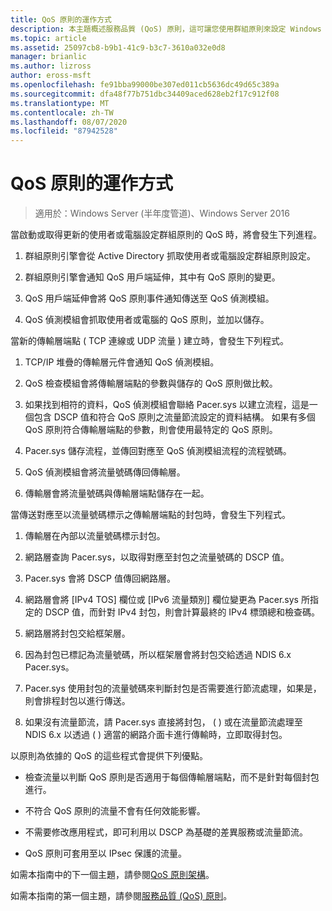 ```yaml
---
title: QoS 原則的運作方式
description: 本主題概述服務品質 (QoS) 原則，這可讓您使用群組原則來設定 Windows Server 2016 中特定應用程式和服務的網路流量頻寬優先順序。
ms.topic: article
ms.assetid: 25097cb8-b9b1-41c9-b3c7-3610a032e0d8
manager: brianlic
ms.author: lizross
author: eross-msft
ms.openlocfilehash: fe91bba99000be307ed011cb5636dc49d65c389a
ms.sourcegitcommit: dfa48f77b751dbc34409aced628eb2f17c912f08
ms.translationtype: MT
ms.contentlocale: zh-TW
ms.lasthandoff: 08/07/2020
ms.locfileid: "87942528"
---
```

# <a name="how-qos-policy-works"></a>QoS 原則的運作方式

>適用於：Windows Server (半年度管道)、Windows Server 2016

當啟動或取得更新的使用者或電腦設定群組原則的 QoS 時，將會發生下列進程。

1. 群組原則引擎會從 Active Directory 抓取使用者或電腦設定群組原則設定。

2. 群組原則引擎會通知 QoS 用戶端延伸，其中有 QoS 原則的變更。

3. QoS 用戶端延伸會將 QoS 原則事件通知傳送至 QoS 偵測模組。

4. QoS 偵測模組會抓取使用者或電腦的 QoS 原則，並加以儲存。

當新的傳輸層端點 \( TCP 連線或 UDP 流量 \) 建立時，會發生下列程式。

1. TCP/IP 堆疊的傳輸層元件會通知 QoS 偵測模組。

2. QoS 檢查模組會將傳輸層端點的參數與儲存的 QoS 原則做比較。

3. 如果找到相符的資料，QoS 偵測模組會聯絡 Pacer.sys 以建立流程，這是一個包含 DSCP 值和符合 QoS 原則之流量節流設定的資料結構。 如果有多個 QoS 原則符合傳輸層端點的參數，則會使用最特定的 QoS 原則。

4. Pacer.sys 儲存流程，並傳回對應至 QoS 偵測模組流程的流程號碼。

5. QoS 偵測模組會將流量號碼傳回傳輸層。

6. 傳輸層會將流量號碼與傳輸層端點儲存在一起。

當傳送對應至以流量號碼標示之傳輸層端點的封包時，會發生下列程式。

1. 傳輸層在內部以流量號碼標示封包。

2. 網路層查詢 Pacer.sys，以取得對應至封包之流量號碼的 DSCP 值。

3. Pacer.sys 會將 DSCP 值傳回網路層。

4. 網路層會將 [IPv4 TOS] 欄位或 [IPv6 流量類別] 欄位變更為 Pacer.sys 所指定的 DSCP 值，而針對 IPv4 封包，則會計算最終的 IPv4 標頭總和檢查碼。

5. 網路層將封包交給框架層。

6. 因為封包已標記為流量號碼，所以框架層會將封包交給透過 NDIS 6.x Pacer.sys。

7. Pacer.sys 使用封包的流量號碼來判斷封包是否需要進行節流處理，如果是，則會排程封包以進行傳送。

8. 如果沒有流量節流，請 Pacer.sys 直接將封包， \( \) 或在流量節流處理至 NDIS 6.x 以透過 \( \) 適當的網路介面卡進行傳輸時，立即取得封包。

以原則為依據的 QoS 的這些程式會提供下列優點。

- 檢查流量以判斷 QoS 原則是否適用于每個傳輸層端點，而不是針對每個封包進行。

- 不符合 QoS 原則的流量不會有任何效能影響。

- 不需要修改應用程式，即可利用以 DSCP 為基礎的差異服務或流量節流。

- QoS 原則可套用至以 IPsec 保護的流量。

如需本指南中的下一個主題，請參閱[QoS 原則架構](qos-policy-architecture.md)。

如需本指南的第一個主題，請參閱[服務品質 (QoS) 原則](qos-policy-top.md)。
